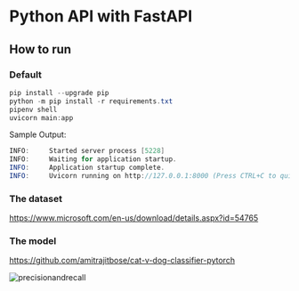 # Python API with FastAPI

## How to run

### Default

```java
pip install --upgrade pip
python -m pip install -r requirements.txt
pipenv shell
uvicorn main:app
```

Sample Output:

```java
INFO:     Started server process [5228]
INFO:     Waiting for application startup.
INFO:     Application startup complete.
INFO:     Uvicorn running on http://127.0.0.1:8000 (Press CTRL+C to quit)
```
### The dataset 

https://www.microsoft.com/en-us/download/details.aspx?id=54765

### The model

https://github.com/amitrajitbose/cat-v-dog-classifier-pytorch


![precisionandrecall](https://user-images.githubusercontent.com/18309388/126322373-775d666c-0ebb-448d-81c8-ebdb5de6433e.png)

